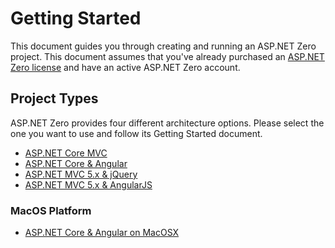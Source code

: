 # Getting Started

This document guides you through creating and running an ASP.NET Zero project. This document assumes that you've already purchased an [ASP.NET Zero license](https://aspnetzero.com/Pricing) and have an active ASP.NET Zero account.

## Project Types

ASP.NET Zero provides four different architecture options. Please select the one you want to use and follow its Getting Started document.

-   [ASP.NET Core MVC](../../aspnet-core-mvc/latest/Getting-Started-Core)
-   [ASP.NET Core & Angular](../../aspnet-core-angular/latest/Getting-Started-Angular)
-   [ASP.NET MVC 5.x & jQuery](../../aspnet-mvc-jquery/latest/Getting-Started-Mvc-Angularjs)
-   [ASP.NET MVC 5.x & AngularJS](../../aspnet-mvc-angularjs/latest/Getting-Started-Mvc-Angularjs)

### MacOS Platform
-   [ASP.NET Core & Angular on MacOSX](../../aspnet-core-angular/latest/Getting-Started-MacOSX)